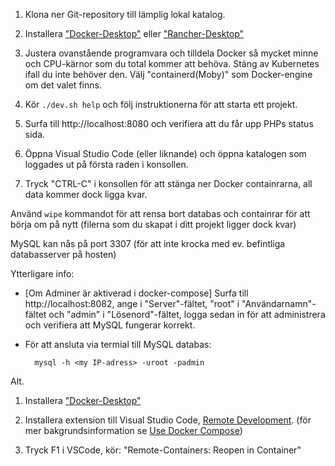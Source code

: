 
1. Klona ner Git-repository till lämplig lokal katalog.

2. Installera ["Docker-Desktop"](https://www.docker.com/) eller ["Rancher-Desktop"](https://rancherdesktop.io/)

3. Justera ovanstående programvara och tilldela Docker så mycket minne och CPU-kärnor som du total kommer att behöva. Stäng av Kubernetes ifall du inte behöver den. Välj "containerd(Moby)" som Docker-engine om det valet finns.

4. Kör `./dev.sh help` och följ instruktionerna för att starta ett projekt.

5. Surfa till http://localhost:8080 och verifiera att du får upp PHPs status sida.

6. Öppna Visual Studio Code (eller liknande) och öppna katalogen som loggades ut på första raden i konsollen.

7. Tryck "CTRL-C" i konsollen för att stänga ner Docker containrarna, all data kommer dock ligga kvar.

Använd `wipe` kommandot för att rensa bort databas och containrar för att börja om på nytt (filerna som du skapat i ditt projekt ligger dock kvar)

MySQL kan nås på port 3307 (för att inte krocka med ev. befintliga databasserver på hosten)


Ytterligare info:

- [Om Adminer är aktiverad i docker-compose] Surfa till http://localhost:8082, ange <din dators IP-adress:3307> i "Server"-fältet, "root" i "Användarnamn"-fältet och "admin" i "Lösenord"-fältet, logga sedan in för att administrera och verifiera att MySQL fungerar korrekt.

- För att ansluta via termial till MySQL databas:

        mysql -h <my IP-adress> -uroot -padmin





Alt.

1. Installera ["Docker-Desktop"](https://www.docker.com/)

2. Installera extension till Visual Studio Code, [Remote Development](https://marketplace.visualstudio.com/items?itemName=ms-vscode-remote.vscode-remote-extensionpack). (för mer bakgrundsinformation se [Use Docker Compose](https://code.visualstudio.com/docs/remote/create-dev-container#_use-docker-compose))

3. Tryck F1 i VSCode, kör: "Remote-Containers: Reopen in Container"
